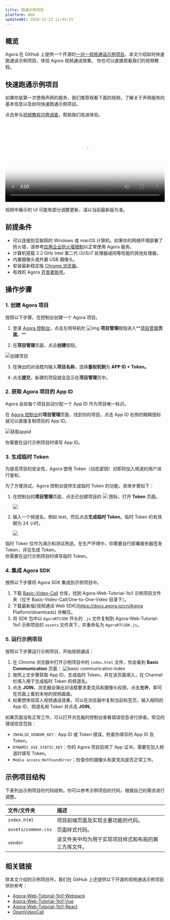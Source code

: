 ```yaml
---
title: 跑通示例项目
platform: Web
updatedAt: 2020-12-23 11:44:15
---
```


## 概览

Agora 在 GitHub 上提供一个开源的[一对一视频通话示例项目](https://github.com/AgoraIO/Basic-Video-Call/tree/master/One-to-One-Video/Agora-Web-Tutorial-1to1)，本文介绍如何快速跑通该示例项目，体验 Agora 视频通话效果。 你也可以直接观看我们的视频教程。

## 快速跑通示例项目

如果你是第一次使用声网的服务，我们推荐观看下面的视频，了解关于声网服务的基本信息以及如何快速跑通示例项目。

<div class="alert info">点击参与<a href="https://www.wenjuan.com/s/7FbeEz6/" target="_blank">视频教程问卷调查</a>，帮助我们改进体验。</div>

<video src="https://web-cdn.agora.io/docs-files/1599190966315" poster="https://web-cdn.agora.io/docs-files/1599191154523"   controls width = 100% height = auto>你的浏览器不支持 <code>video</code> 标签。</video>

<div class="alert note">视频中展示的 UI 可能有部分调整更新，请以当前最新版为准。</div>

## 前提条件

- 可以连接到互联网的 Windows 或 macOS 计算机。如果你的网络环境部署了防火墙，请参考[应用企业防火墙限制](https://docs.agora.io/cn/Agora%20Platform/firewall)以正常使用 Agora 服务。
- 计算机搭载 2.2 GHz Intel 第二代 i3/i5/i7 处理器或同等性能的其他处理器。
- 内置摄像头或外置 USB 摄像头。
- 安装最新稳定版 [Chrome 浏览器](https://www.google.cn/chrome/)。
- 有效的 Agora [开发者账号](https://docs.agora.io/cn/Agora%20Platform/sign_in_and_sign_up)。

## 操作步骤

### 1. 创建 Agora 项目

按照以下步骤，在控制台创建一个 Agora 项目。

1. 登录 [Agora 控制台](https://console.agora.io/)，点击左侧导航栏 ![img](https://web-cdn.agora.io/docs-files/1594283671161) **项目管理**按钮进入**[项目管理](https://dashboard.agora.io/projects)**页面**。**

2. 在**项目管理**页面，点击**创建**按钮。

![创建项目](https://web-cdn.agora.io/docs-files/1594287028966)

3. 在弹出的对话框内输入**项目名称**，选择**鉴权机制**为 **APP ID + Token。**

4. 点击**提交**，新建的项目就会显示在**项目管理**页中。

### 2. 获取 Agora 项目的 App ID

Agora 会给每个项目自动分配一个 App ID 作为项目唯一标识。

在 [Agora 控制台](https://console.agora.io/)的**项目管理**页面，找到你的项目，点击 App ID 右侧的眼睛图标就可以直接复制项目的 App ID。

![获取appid](https://web-cdn.agora.io/docs-files/1603974707121)

<div class="alert info">你需要在运行示例项目时填写 App ID。</div>

### 3. 生成临时 Token

为提高项目的安全性，Agora 使用 Token（动态密钥）对即将加入频道的用户进行鉴权。

为了方便测试，Agora 控制台提供生成临时 Token 的功能，具体步骤如下：

1. 在控制台的**项目管理**页面，点击已创建项目的 ![](https://web-cdn.agora.io/docs-files/1574923151660) 图标，打开 **Token** 页面。

   ![](https://web-cdn.agora.io/docs-files/1574922827899)

2. 输入一个频道名，例如 test，然后点击**生成临时 Token**。临时 Token 的有效期为 24 小时。

   ![](https://web-cdn.agora.io/docs-files/1574928082984)

<div class="alert note">临时 Token 仅作为演示和测试用途。在生产环境中，你需要自行部署服务器签发 Token，详见<a href="token_server">生成 Token</a >。</div>

<div class="alert info">你需要在运行示例项目时填写临时 Token。</div>

### 4. 集成 Agora SDK

按照以下步骤将 Agora SDK 集成到示例项目中。

1. 下载 [Basic-Video-Call](https://github.com/AgoraIO/Basic-Video-Call) 仓库，找到 Agora-Web-Tutorial-1to1 示例项目文件夹（位于 Basic-Video-Call/One-to-One-Video 目录下）。
2. 下载最新版[视频通话 Web SDK](https://docs.agora.io/cn/Agora Platform/downloads) 并解压。
3. 将 SDK 包中以 `AgoraRTCSDK` 开头的 `.js` 文件复制到 Agora-Web-Tutorial-1to1 示例项目的 `assets` 文件夹下，并重命名为 `AgoraRTCSDK.js`。

### 5. 运行示例项目

按照以下步骤运行示例项目，开始视频通话：

1. 在 Chrome 浏览器中打开示例项目中的 `index.html` 文件，你会看到 **Basic Communication** 页面：
   ![basic communication index](https://web-cdn.agora.io/docs-files/1605176227661)
2. 按照上文步骤获取 App ID、生成临时 Token，并在该页面填入，在 Channel 栏填入用于生成临时 Token 的频道名。
3. 点击 **JOIN**，浏览器会弹出对话框要求麦克风和摄像头权限，点击**允许**，即可在页面上看到本地的视频画面。
4. 如果想体验双人视频通话效果，可以在浏览器中复制当前标签页，输入相同的 App ID、频道名和 Token 并点击 **JOIN**。

如果页面没有正常工作，可以打开浏览器的控制台查看错误信息进行排查。常见的错误信息包括：

- `INVALID_VENDOR_KEY`：App ID 或 Token 错误，检查你填写的 App ID 及 Token。
- `DYNAMIC_USE_STATIC_KEY`：你的 Agora 项目启用了 App 证书，需要在加入频道时填写 Token。
- `Media access:NotFoundError`：检查你的摄像头和麦克风是否正常工作。

## 示例项目结构

下表列出示例项目的代码结构，你可以参考示例项目的代码，根据自己的需求进行调整。

| 文件/文件夹         | 描述                                                 |
| :------------------ | :--------------------------------------------------- |
| `index.html`        | 项目前端页面及实现主要功能的代码。                   |
| `assets/common.css` | 页面样式代码。                                       |
| `vendor`            | 该文件夹中均为用于实现项目样式和布局的第三方库文件。 |

## 相关链接

除本文介绍的示例项目外，我们在 GitHub 上还提供以下开源的视频通话示例项目供你参考：

- [Agora-Web-Tutorial-1to1-Webpack](https://github.com/AgoraIO/Basic-Video-Call/tree/master/One-to-One-Video/Agora-Web-Tutorial-1to1-Webpack)
- [Agora-Web-Tutorial-1to1-Vue](https://github.com/AgoraIO/Basic-Video-Call/tree/master/One-to-One-Video/Agora-Web-Tutorial-1to1-Vue)
- [Agora-Web-Tutorial-1to1-React](https://github.com/AgoraIO/Basic-Video-Call/tree/master/One-to-One-Video/Agora-Web-Tutorial-1to1-React)
- [OpenVideoCall](https://github.com/AgoraIO/Basic-Video-Call/tree/master/Group-Video/OpenVideoCall-Web)
